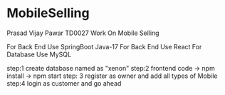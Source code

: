 # MobileSelling
Prasad Vijay Pawar TD0027 Work On Mobile Selling

For Back End Use SpringBoot Java-17
For Back End Use React
For Database Use MySQL

step:1 create database named as "xenon"
step:2 frontend code -> npm install
                     -> npm start
step: 3 register as owner and add all types of Mobile
step:4 login as customer and go ahead
